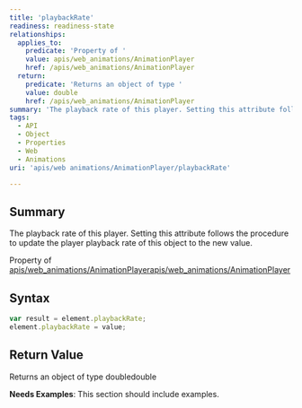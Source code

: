 ```yaml
---
title: 'playbackRate'
readiness: readiness-state
relationships:
  applies_to:
    predicate: 'Property of '
    value: apis/web_animations/AnimationPlayer
    href: /apis/web_animations/AnimationPlayer
  return:
    predicate: 'Returns an object of type '
    value: double
    href: /apis/web_animations/AnimationPlayer
summary: 'The playback rate of this player. Setting this attribute follows the procedure to update the player playback rate of this object to the new value.'
tags:
  - API
  - Object
  - Properties
  - Web
  - Animations
uri: 'apis/web animations/AnimationPlayer/playbackRate'

---
```

## Summary

The playback rate of this player. Setting this attribute follows the procedure to update the player playback rate of this object to the new value.

Property of [apis/web\_animations/AnimationPlayer](/apis/web_animations/AnimationPlayer)[apis/web\_animations/AnimationPlayer](/apis/web_animations/AnimationPlayer)

## Syntax

``` js
var result = element.playbackRate;
element.playbackRate = value;
```

## Return Value

Returns an object of type doubledouble

**Needs Examples**: This section should include examples.


